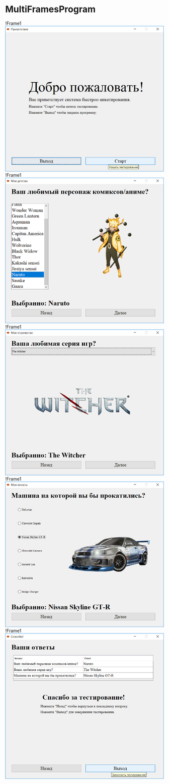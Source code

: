 # MultiFramesProgram
!Frame1
![Screenshot](1.png)
!Frame1
![Screenshot](2.png)
!Frame1
![Screenshot](3.png)
!Frame1
![Screenshot](4.png)
!Frame1
![Screenshot](5.png)
